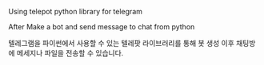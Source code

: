 Using telepot python library for telegram

After Make a bot and send message to chat from python


텔레그램을 파이썬에서 사용할 수 있는 텔레팟 라이브러리를 통해
봇 생성 이후 채팅방에 메세지나 파일을 전송할 수 있습니다.

